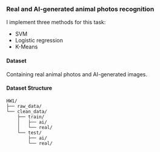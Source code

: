 ### Real and AI-generated animal photos recognition

I implement three methods for this task:
- SVM
- Logistic regression
- K-Means

#### Dataset

Containing real animal photos and AI-generated images.

#### Dataset Structure

```
HW1/
├── raw_data/
└── clean_data/
    ├── train/
    │   ├── ai/
    │   └── real/
    └── test/
        ├── ai/
        └── real/
```
